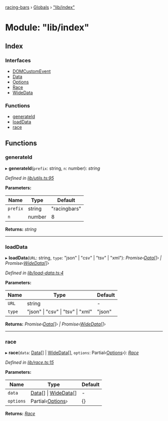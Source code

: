 [racing-bars](../README.md) › [Globals](../globals.md) › ["lib/index"](_lib_index_.md)

# Module: "lib/index"

## Index

### Interfaces

* [DOMCustomEvent](../interfaces/_lib_index_.domcustomevent.md)
* [Data](../interfaces/_lib_index_.data.md)
* [Options](../interfaces/_lib_index_.options.md)
* [Race](../interfaces/_lib_index_.race.md)
* [WideData](../interfaces/_lib_index_.widedata.md)

### Functions

* [generateId](_lib_index_.md#generateid)
* [loadData](_lib_index_.md#loaddata)
* [race](_lib_index_.md#race)

## Functions

###  generateId

▸ **generateId**(`prefix`: string, `n`: number): *string*

*Defined in [lib/utils.ts:95](https://github.com/hatemhosny/racing-bars-history/blob/4bb04c0/src/lib/utils.ts#L95)*

**Parameters:**

Name | Type | Default |
------ | ------ | ------ |
`prefix` | string | "racingbars" |
`n` | number | 8 |

**Returns:** *string*

___

###  loadData

▸ **loadData**(`URL`: string, `type`: "json" | "csv" | "tsv" | "xml"): *Promise‹[Data](../interfaces/_index_.data.md)[]› | Promise‹[WideData](../interfaces/_index_.widedata.md)[]›*

*Defined in [lib/load-data.ts:4](https://github.com/hatemhosny/racing-bars-history/blob/4bb04c0/src/lib/load-data.ts#L4)*

**Parameters:**

Name | Type | Default |
------ | ------ | ------ |
`URL` | string | - |
`type` | "json" &#124; "csv" &#124; "tsv" &#124; "xml" | "json" |

**Returns:** *Promise‹[Data](../interfaces/_index_.data.md)[]› | Promise‹[WideData](../interfaces/_index_.widedata.md)[]›*

___

###  race

▸ **race**(`data`: [Data](../interfaces/_index_.data.md)[] | [WideData](../interfaces/_index_.widedata.md)[], `options`: Partial‹[Options](../interfaces/_index_.options.md)›): *[Race](../interfaces/_index_.race.md)*

*Defined in [lib/race.ts:15](https://github.com/hatemhosny/racing-bars-history/blob/4bb04c0/src/lib/race.ts#L15)*

**Parameters:**

Name | Type | Default |
------ | ------ | ------ |
`data` | [Data](../interfaces/_index_.data.md)[] &#124; [WideData](../interfaces/_index_.widedata.md)[] | - |
`options` | Partial‹[Options](../interfaces/_index_.options.md)› | {} |

**Returns:** *[Race](../interfaces/_index_.race.md)*
